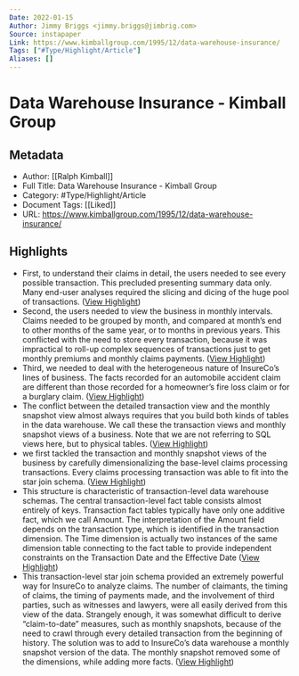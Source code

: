 ```yaml
---
Date: 2022-01-15
Author: Jimmy Briggs <jimmy.briggs@jimbrig.com>
Source: instapaper
Link: https://www.kimballgroup.com/1995/12/data-warehouse-insurance/
Tags: ["#Type/Highlight/Article"]
Aliases: []
---
```

# Data Warehouse Insurance - Kimball Group

## Metadata
- Author: [[Ralph Kimball]]
- Full Title: Data Warehouse Insurance - Kimball Group
- Category: #Type/Highlight/Article
- Document Tags: [[Liked]] 
- URL: https://www.kimballgroup.com/1995/12/data-warehouse-insurance/

## Highlights
- First, to understand their claims in detail, the users needed to see every possible transaction. This precluded presenting summary data only. Many end-user analyses required the slicing and dicing of the huge pool of transactions. ([View Highlight](https://instapaper.com/read/1475732578/18525232))
- Second, the users needed to view the business in monthly intervals. Claims needed to be grouped by month, and compared at month’s end to other months of the same year, or to months in previous years. This conflicted with the need to store every transaction, because it was impractical to roll-up complex sequences of transactions just to get monthly premiums and monthly claims payments. ([View Highlight](https://instapaper.com/read/1475732578/18525234))
- Third, we needed to deal with the heterogeneous nature of InsureCo’s lines of business. The facts recorded for an automobile accident claim are different than those recorded for a homeowner’s fire loss claim or for a burglary claim. ([View Highlight](https://instapaper.com/read/1475732578/18525236))
- The conflict between the detailed transaction view and the monthly snapshot view almost always requires that you build both kinds of tables in the data warehouse. We call these the transaction views and monthly snapshot views of a business. Note that we are not referring to SQL views here, but to physical tables. ([View Highlight](https://instapaper.com/read/1475732578/18525248))
- we first tackled the transaction and monthly snapshot views of the business by carefully dimensionalizing the base-level claims processing transactions. Every claims processing transaction was able to fit into the star join schema. ([View Highlight](https://instapaper.com/read/1475732578/18525254))
- This structure is characteristic of transaction-level data warehouse schemas. The central transaction-level fact table consists almost entirely of keys. Transaction fact tables typically have only one additive fact, which we call Amount. The interpretation of the Amount field depends on the transaction type, which is identified in the transaction dimension. The Time dimension is actually two instances of the same dimension table connecting to the fact table to provide independent constraints on the Transaction Date and the Effective Date ([View Highlight](https://instapaper.com/read/1475732578/18525258))
- This transaction-level star join schema provided an extremely powerful way for InsureCo to analyze claims. The number of claimants, the timing of claims, the timing of payments made, and the involvement of third parties, such as witnesses and lawyers, were all easily derived from this view of the data. Strangely enough, it was somewhat difficult to derive “claim-to-date” measures, such as monthly snapshots, because of the need to crawl through every detailed transaction from the beginning of history. The solution was to add to InsureCo’s data warehouse a monthly snapshot version of the data. The monthly snapshot removed some of the dimensions, while adding more facts. ([View Highlight](https://instapaper.com/read/1475732578/18525260))
